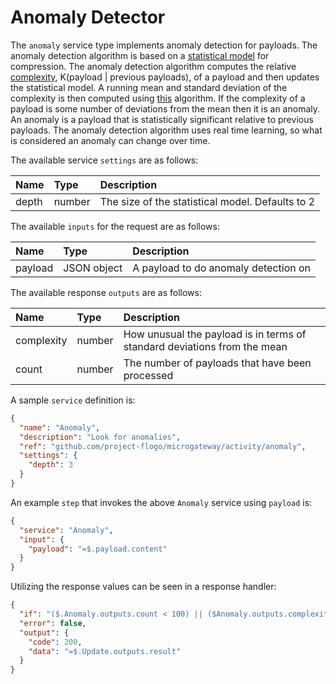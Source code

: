 # Anomaly Detector

The `anomaly` service type implements anomaly detection for payloads. The anomaly detection algorithm is based on a [statistical model](https://fgiesen.wordpress.com/2015/05/26/models-for-adaptive-arithmetic-coding/) for compression. The anomaly detection algorithm computes the relative [complexity](https://en.wikipedia.org/wiki/Kolmogorov_complexity), K(payload | previous payloads), of a payload and then updates the statistical model. A running mean and standard deviation of the complexity is then computed using [this](https://dev.to/nestedsoftware/calculating-standard-deviation-on-streaming-data-253l) algorithm. If the complexity of a payload is some number of deviations from the mean then it is an anomaly. An anomaly is a payload that is statistically significant relative to previous payloads. The anomaly detection algorithm uses real time learning, so what is considered an anomaly can change over time.

The available service `settings` are as follows:

| Name   |  Type   | Description   |
|:-----------|:--------|:--------------|
| depth | number |  The size of the statistical model. Defaults to 2 |

The available `inputs` for the request are as follows:

| Name   |  Type   | Description   |
|:-----------|:--------|:--------------|
| payload | JSON object | A payload to do anomaly detection on |

The available response `outputs` are as follows:

| Name   |  Type   | Description   |
|:-----------|:--------|:--------------|
| complexity | number | How unusual the payload is in terms of standard deviations from the mean |
| count | number | The number of payloads that have been processed |

A sample `service` definition is:

```json
{
  "name": "Anomaly",
  "description": "Look for anomalies",
  "ref": "github.com/project-flogo/microgateway/activity/anomaly",
  "settings": {
    "depth": 3
  }
}
```

An example `step` that invokes the above `Anomaly` service using `payload` is:

```json
{
  "service": "Anomaly",
  "input": {
    "payload": "=$.payload.content"
  }
}
```

Utilizing the response values can be seen in a response handler:

```json
{
  "if": "($.Anomaly.outputs.count < 100) || ($Anomaly.outputs.complexity < 3)",
  "error": false,
  "output": {
    "code": 200,
    "data": "=$.Update.outputs.result"
  }
}
```
